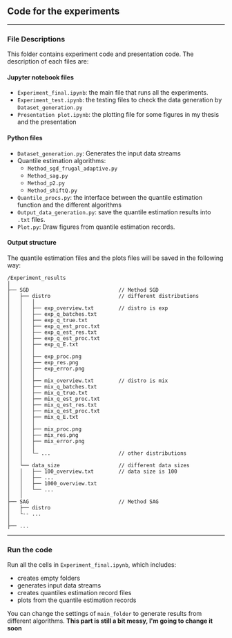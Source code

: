 ## Code for the experiments

---

### File Descriptions

This folder contains experiment code and presentation code. The description of each files are:

#### Jupyter notebook files

- `Experiment_final.ipynb`: the main file that runs all the experiments.
- `Experiment_test.ipynb`: the testing files to check the data generation by `Dataset_generation.py`
- `Presentation plot.ipynb`: the plotting file for some figures in my thesis and the presentation

#### Python files

- `Dataset_generation.py`: Generates the input data streams
- Quantile estimation algorithms: 
  - `Method_sgd_frugal_adaptive.py`
  - `Method_sag.py`
  - `Method_p2.py`
  - `Method_shiftQ.py`
- `Quantile_procs.py`: the interface between the quantile estimation function and the different algorithms
- `Output_data_generation.py`: save the quantile estimation results into `.txt` files.
- `Plot.py`: Draw figures from quantile estimation records.

#### Output structure

The quantile estimation files and the plots files will be saved in the following way:
```
/Experiment_results
│
├── SGD                             // Method SGD
│   ├── distro                      // different distributions
│   │   │
│   │   ├── exp_overview.txt        // distro is exp
│   │   ├── exp_q_batches.txt
│   │   ├── exp_q_true.txt
│   │   ├── exp_q_est_proc.txt
│   │   ├── exp_q_est_res.txt
│   │   ├── exp_q_est_proc.txt
│   │   ├── exp_q_E.txt
│   │   │
│   │   ├── exp_proc.png
│   │   ├── exp_res.png
│   │   ├── exp_error.png
│   │   │
│   │   ├── mix_overview.txt        // distro is mix
│   │   ├── mix_q_batches.txt
│   │   ├── mix_q_true.txt
│   │   ├── mix_q_est_proc.txt
│   │   ├── mix_q_est_res.txt
│   │   ├── mix_q_est_proc.txt
│   │   ├── mix_q_E.txt
│   │   │
│   │   ├── mix_proc.png
│   │   ├── mix_res.png
│   │   ├── mix_error.png
│   │   │
│   │   └─ ...                      // other distributions
│   │   
│   └── data_size                   // different data sizes
│   │   ├── 100_overview.txt        // data size is 100
│   │   ├── ...
│   │   ├── 1000_overview.txt
│   │   └── ...
│   │
├── SAG                             // Method SAG
│   ├── distro
│   └-- ...
│
├── ...
```
---

### Run the code

Run all the cells in `Experiment_final.ipynb`, which includes:

- creates empty folders
- generates input data streams
- creates quantiles estimation record files
- plots from the quantile estimation records

You can change the settings of `main_folder` to generate results from different algorithms.
**This part is still a bit messy, I'm going to change it soon**